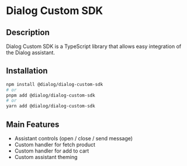 # Dialog Custom SDK

## Description

Dialog Custom SDK is a TypeScript library that allows easy integration of the Dialog assistant.

## Installation

```bash
npm install @dialog/dialog-custom-sdk
# or
pnpm add @dialog/dialog-custom-sdk
# or
yarn add @dialog/dialog-custom-sdk
```

## Main Features

- Assistant controls (open / close / send message)
- Custom handler for fetch product
- Custom handler for add to cart
- Custom assistant theming
